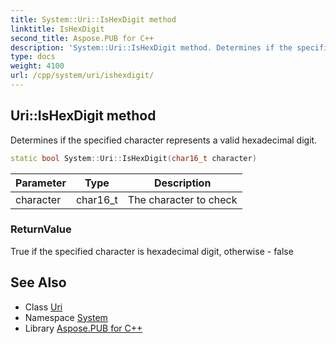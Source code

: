```yaml
---
title: System::Uri::IsHexDigit method
linktitle: IsHexDigit
second_title: Aspose.PUB for C++
description: 'System::Uri::IsHexDigit method. Determines if the specified character represents a valid hexadecimal digit in C++.'
type: docs
weight: 4100
url: /cpp/system/uri/ishexdigit/
---
```

## Uri::IsHexDigit method


Determines if the specified character represents a valid hexadecimal digit.

```cpp
static bool System::Uri::IsHexDigit(char16_t character)
```


| Parameter | Type | Description |
| --- | --- | --- |
| character | char16_t | The character to check |

### ReturnValue

True if the specified character is hexadecimal digit, otherwise - false

## See Also

* Class [Uri](../)
* Namespace [System](../../)
* Library [Aspose.PUB for C++](../../../)
